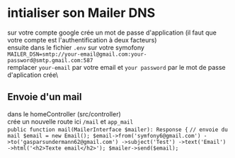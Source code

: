 # intialiser son Mailer DNS
sur votre compte google crée un mot de passe d'application (il faut que votre compte est l'authentification à deux facteurs)\
ensuite dans le fichier `.env` sur votre symofony \
`MAILER_DSN=smtp://your-email@gmail.com:your-password@smtp.gmail.com:587`\
remplacer `your-email` par votre email et `your password` par le mot de passe d'aplication crée\

## Envoie d'un mail
dans le homeController (src/controller)\
crée un nouvelle route ici `/mail` et `app_mail`\
`public function mail(MailerInterface $mailer): Response {`
`// envoie du mail
$email = new Email();
$email->from('symfony6@gmail.com')
->to('gasparsundermann62@gmail.com')
->subject('Test')
->text('Email')
->html('<h2>Texte email</h2>');
$mailer->send($email);`

